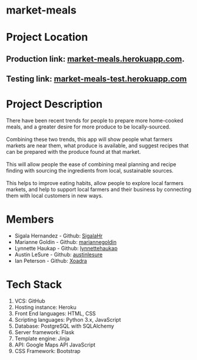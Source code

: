 # market-meals

<h1>Project Location</h1>
<h2>Production link: <a href="https://market-meals.herokuapp.com/">market-meals.herokuapp.com</a>.</h2>
<h2>Testing link: <a href = "https://market-meals-test.herokuapp.com/">market-meals-test.herokuapp.com</a></h2>

<h1>Project Description</h1>
There have been recent trends for people to prepare more home-cooked meals, and a greater desire for more produce to be locally-sourced. 
<br />
<br />
Combining these two trends, this app will show people what farmers markets are near them, what produce is available, and suggest recipes that can be prepared with the produce found at that market. 
<br />
<br />
This will allow people the ease of combining meal planning and recipe finding with sourcing the ingredients from local, sustainable sources. 
<br />
<br />
This helps to improve eating habits, allow people to explore local farmers markets, and help to support local farmers and their business by connecting them with local customers in new ways.

<h1>Members</h1>

<ul>
  <li>
    Sigala	Hernandez - Github: <a href = "https://github.com/SigalaHr">SigalaHr</a>
 </li>
  <li>
   Marianne	Goldin - Github: <a href = "https://github.com/mariannegoldin">mariannegoldin</a>
 </li>
  <li>
   Lynnette	Haukap - Github: <a href = "https://github.com/lynnettehaukap">lynnettehaukap</a>
 </li>
  <li>
   Austin	LeSure - Github: <a href = "https://github.com/austinlesure">austinlesure</a>
 </li>
  <li>
    Ian Peterson - Github: <a href = "https://github.com/Xoadra">Xoadra</a>
  </li>
</ul>

<h1>Tech Stack</h1>
<ol>
  <li>VCS: GitHub</li>
  <li>Hosting instance: Heroku</li>
  <li>Front End languages: HTML, CSS</li>
  <li>Scripting languages: Python 3.x, JavaScript</li>
  <li>Database: PostgreSQL with SQLAlchemy</li>
  <li>Server framework: Flask</li>
  <li>Template engine: Jinja</li>
  <li>API: Google Maps API JavaScript</li>
  <li>CSS Framework: Bootstrap</li>
</ol>
